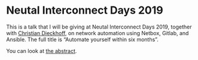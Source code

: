 # Neutal Interconnect Days 2019

This is a talk that I will be giving at Neutal Interconnect Days 2019, together
with [Christian Dieckhoff](https://gitlab.com/ChrisDeh), on network automation using
Netbox, Gitlab, and Ansible. The full title is “Automate yourself within six months”.

You can look at [the abstract](./abstract.md).
